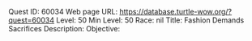Quest ID: 60034
Web page URL: https://database.turtle-wow.org/?quest=60034
Level: 50
Min Level: 50
Race: nil
Title: Fashion Demands Sacrifices
Description: 
Objective: 
